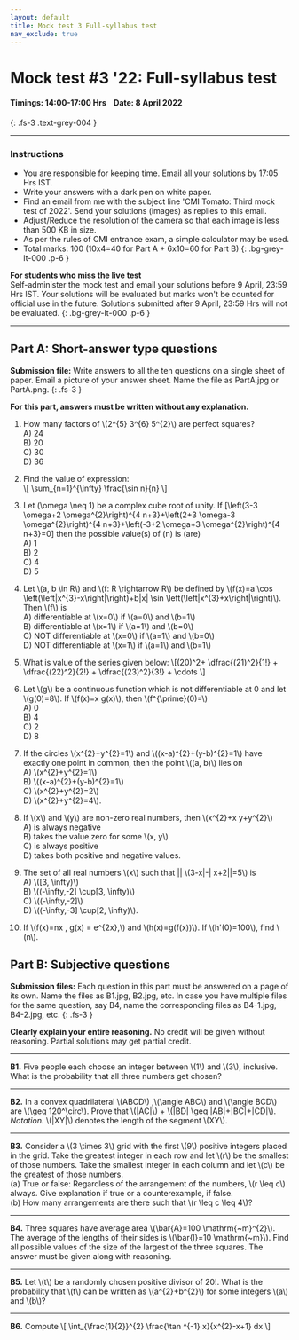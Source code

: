 ```yaml
---
layout: default
title: Mock test 3 Full-syllabus test
nav_exclude: true
---
```



#  Mock test #3 '22: Full-syllabus test

#### Timings: 14:00-17:00 Hrs &nbsp;&nbsp;  Date: 8 April 2022
{: .fs-3 .text-grey-004 }

---


### Instructions

- You are responsible for keeping time. Email all your solutions by 17:05 Hrs IST.
- Write your answers with a dark pen on white paper.
- Find an email from me with the subject line 'CMI Tomato: Third mock test of 2022'. Send your solutions (images) as replies to this email.
- Adjust/Reduce the resolution of the camera so that each image is less than 500 KB in size.
- As per the rules of CMI entrance exam, a simple calculator may be used.
- Total marks: 100 (10x4=40 for Part A + 6x10=60 for Part B)
{: .bg-grey-lt-000 .p-6 }


**For students who miss the live test**<br>
Self-administer the mock test and email your solutions before 9 April, 23:59 Hrs IST. Your solutions will be evaluated
but marks won't be counted for official use in the future. Solutions submitted after 9 April, 23:59 Hrs will not be evaluated.
{: .bg-grey-lt-000 .p-6 }

---


## Part A: Short-answer type questions

**Submission file:** Write answers to all the ten questions on a single sheet of paper. Email a picture of your answer sheet. Name the file as PartA.jpg or PartA.png.
{: .fs-3 }

**For this part, answers must be written without any explanation.**



<ol>


<li>
<p>
How many factors of \(2^{5} 3^{6} 5^{2}\) are perfect squares?<br>
A) 24<br>
B) 20<br>
C) 30<br>
D) 36<br>
</p>
</li>

<!--
Madhava 2018.
-->

<li>
<p>
Find the value of expression:<br>
\[ \sum_{n=1}^{\infty} \frac{\sin n}{n} \]
</p>
</li>

<li>
<p>

 Let \(\omega \neq 1\) be a complex cube root of unity. If
\[\left(3-3 \omega+2 \omega^{2}\right)^{4 n+3}+\left(2+3 \omega-3 \omega^{2}\right)^{4 n+3}+\left(-3+2 \omega+3 \omega^{2}\right)^{4 n+3}=0\]
then the possible value(s) of \(n\) is (are)<br>
A) 1 <br>
B) 2 <br>
C) 4 <br>
D) 5 <br>

</p>
</li>


<li>
<p>
Let \(a, b \in R\) and \(f: R \rightarrow R\) be defined by \(f(x)=a \cos \left(\left|x^{3}-x\right|\right)+b|x| \sin \left(\left|x^{3}+x\right|\right)\). Then \(f\) is<br>
A) differentiable at \(x=0\) if \(a=0\) and \(b=1\)<br>
B) differentiable at \(x=1\) if \(a=1\) and \(b=0\)<br>
C) NOT differentiable at \(x=0\) if \(a=1\) and \(b=0\)<br>
D) NOT differentiable at \(x=1\) if \(a=1\) and \(b=1\)

</p>
</li>


<!--
<i>Prob. 2 and 3 from JEE '14 and '16.</i>
-->

<li>
<p>
What is value of the series given below:
\[(20)^2+ \dfrac{(21)^2}{1!} + \dfrac{(22)^2}{2!} + \dfrac{(23)^2}{3!} + \cdots \]
</p>
</li>

<!--
Raghav
Next four from Madhava 2018.
-->

<li>
<p> Let \(g\) be a continuous function which is not differentiable at 0 and let \(g(0)=8\). If \(f(x)=x g(x)\), then \(f^{\prime}(0)=\)<br>
A) 0<br>
B) 4<br>
C) 2<br>
D) 8<br>
</p>
</li>

<li>
<p>If the circles \(x^{2}+y^{2}=1\) and \((x-a)^{2}+(y-b)^{2}=1\) have exactly one point in common, then the point \((a, b)\) lies on<br>
A) \(x^{2}+y^{2}=1\)<br>
B) \((x-a)^{2}+(y-b)^{2}=1\)<br>
C) \(x^{2}+y^{2}=2\)<br>
D) \(x^{2}+y^{2}=4\).<br>
</p>
</li>

<li>
<p> If \(x\) and \(y\) are non-zero real numbers, then \(x^{2}+x y+y^{2}\)<br>
A) is always negative<br>
B) takes the value zero for some \(x, y\)<br>
C) is always positive<br>
D) takes both positive and negative values.<br>
</p>
</li>

<li>
<p> The set of all real numbers \(x\) such that || \(3-x|-| x+2||=5\) is<br>
A) \([3, \infty)\)<br>
В) \((-\infty,-2] \cup[3, \infty)\)<br>
C) \((-\infty,-2]\)<br>
D) \((-\infty,-3] \cup[2, \infty)\).<br>
</p>
</li>



<li>
<p>
If \(f(x)=nx , g(x) = e^{2x},\) and \(h(x)=g(f(x))\). If  \(h'(0)=100\), find \(n\).
</p>
</li>

<!--
Raghav B6.
Answer is 50.
If \(f(x)=n x, g(x)=e^{2 x}\) and \(h(x)=g(f(x))\), then \(h(x)=e^{2(n x)}\). The derivative of \(h(x)\) is \(2 n \cdot e^{2 n x}\), by the chain rule. Then, plugging in 0 for \(x\) gets us \(2 n=100\), so \(n=50\).
-->




</ol>

## Part B: Subjective questions

**Submission files:** Each question in this part must be answered on a page of its own. Name the files as B1.jpg, B2.jpg, etc. In case you have multiple files
for the same question, say B4, name the corresponding files as B4-1.jpg, B4-2.jpg, etc.
{: .fs-3 }


**Clearly explain your entire reasoning.** No credit will be given without reasoning. Partial solutions may get partial credit.


---

<p><b>B1.</b> 
Five people each choose an integer between \(1\) and \(3\), inclusive. What is the probability that all three numbers get chosen?
</p>

---




<p><b>B2.</b> 
In a convex quadrilateral \(ABCD\) ,\(\angle ABC\) and \(\angle BCD\) are \(\geq 120^\circ\). Prove that \(|AC|\) + \(|BD| \geq |AB|+|BC|+|CD|\). <i>Notation. </i> \(|XY|\) denotes the length of the segment \(XY\).
</p>


---

<p><b>B3.</b> Consider a \(3 \times 3\) grid with the first \(9\) positive integers placed in the grid. Take the greatest integer in each row and let \(r\) be the smallest of those numbers. Take the smallest integer in each
column and let \(c\) be the greatest of those numbers.<br>
(a) True or false: Regardless of the arrangement of the numbers, \(r \leq c\) always. Give explanation if true or a counterexample, if false.<br>
(b) How many arrangements are there such that \(r \leq c \leq 4\)?
</p>


---

<p><b>B4.</b>
Three squares have average area \(\bar{A}=100 \mathrm{~m}^{2}\). The average of the lengths of their sides is \(\bar{l}=10 \mathrm{~m}\). Find all possible values of
the size of the largest of the three squares. The answer must be given along with reasoning.
</p>


<!--
Solution. Let $x$ be the length of the side of a square, and let the probability of $x$ be $1 / 3,1 / 3,1 / 3$ over the three lengths $l_{1}, l_{2}, l_{3}$. Then the information that we have is that $\mathcal{E}[x]=10$ and $\mathcal{E}[f(x)]=100$, where $f(x)=x^{2}$ is the function mapping lengths to areas. This is a strictly convex $\sim$ function. We notice that the equality $\mathcal{E}[f(x)]=f(\mathcal{E}[x])$ holds, therefore $x$ is a constant, and the three lengths must all be equal. The area of the largest square is $100 \mathrm{~m}^{2}$.
-->


---

<p><b>B5.</b> Let \(t\) be a randomly chosen positive divisor of 20!. What is the probability that \(t\) can be written as \(a^{2}+b^{2}\) for some integers \(a\) and \(b\)?
</p>


<!--
SMT 2021 and 2011 below
Answer: $\frac{5}{54}$
Solution: The choice $k$ can be written as the sum of two squares if and only if every prime $p \equiv 3(\bmod 4)$ appears to an even power in the prime factorization of $k$. The primes $p \leq 20$ with $p \equiv 3(\bmod 4)$ are $3,7,11$, and 19. Also, $20 !=3^{8} \cdot 7^{2} \cdot 11^{1} \cdot 19^{1} \cdot k$ where $k$ is not divisible by any of these primes. Therefore, a randomly positive divisor of 20 ! has prime factorization $3^{a} \cdot 7^{b} \cdot 11^{c} \cdot 19^{d} \cdot l$ where $l$ is not divisible by any of these primes, $a \in[0,8], a \in[0,2], a \in[0,1]$, $a \in[0,1]$. Furthermore $a, b, c$, and $d$ take on the possible values with equally likelihood and independently of each other. It suffices to compute the probability that $a, b, c$, and $d$ are all even which is $\left(\frac{5}{9}\right)\left(\frac{2}{3}\right)\left(\frac{1}{2}\right)\left(\frac{1}{2}\right)=\frac{5}{54}$.
-->

---


<p><b>B6.</b> Compute \[ \int_{\frac{1}{2}}^{2} \frac{\tan ^{-1} x}{x^{2}-x+1} dx \]
</p>



